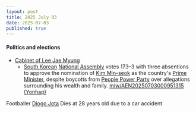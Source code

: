```yaml
---
layout: post
title: 2025 July 03
date: 2025-07-03
published: true
---
```



#### Politics and elections

* [Cabinet of Lee Jae Myung](https://en.wikipedia.org/wiki/Cabinet_of_Lee_Jae_Myung "Cabinet of Lee Jae Myung")
  * [South Korean](https://en.wikipedia.org/wiki/South_Korea "South Korea") [National Assembly](https://en.wikipedia.org/wiki/National_Assembly_%28South_Korea%29 "National Assembly (South Korea)") votes 173–3 with three absentions to approve the nomination of [Kim Min-seok](https://en.wikipedia.org/wiki/Kim_Min-seok_%28politician%29 "Kim Min-seok (politician)") as the country's [Prime Minister](https://en.wikipedia.org/wiki/Prime_Minister_of_South_Korea "Prime Minister of South Korea"), despite boycotts from [People Power Party](https://en.wikipedia.org/wiki/People_Power_Party "People Power Party") over allegations surrounding his wealth and family. [miw/AEN20250703000951315 (Yonhap)](https://en.yna.co.kr/vie)

Footballer [Diogo Jota](https://en.wikipedia.org/wiki/Diogo_Jota "Diogo Jota") Dies at 28 years old due to a car accident

